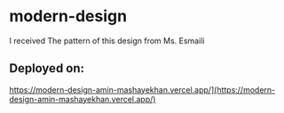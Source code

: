 # modern-design


I received The pattern of this design from Ms. Esmaili


## Deployed on:
https://modern-design-amin-mashayekhan.vercel.app/](https://modern-design-amin-mashayekhan.vercel.app/)
